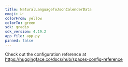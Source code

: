 ```yaml
---
title: NaturalLanguageToJsonCalenderData
emoji: 📈
colorFrom: yellow
colorTo: green
sdk: gradio
sdk_version: 4.19.2
app_file: app.py
pinned: false
---
```


Check out the configuration reference at https://huggingface.co/docs/hub/spaces-config-reference
